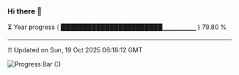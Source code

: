### Hi there 👋

⏳ Year progress { ███████████████████████▁▁▁▁▁▁▁ } 79.80 %

---

⏰ Updated on Sun, 19 Oct 2025 06:18:12 GMT

![Progress Bar CI](https://github.com/code-lakshay/GitHub-Actions-Demo/workflows/Progress%20Bar%20CI/badge.svg)
